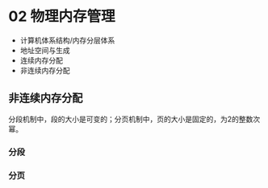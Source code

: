 # 02 物理内存管理

- 计算机体系结构/内存分层体系
- 地址空间与生成
- 连续内存分配
- 非连续内存分配

## 非连续内存分配

分段机制中，段的大小是可变的；分页机制中，页的大小是固定的，为2的整数次幂。

### 分段

### 分页
